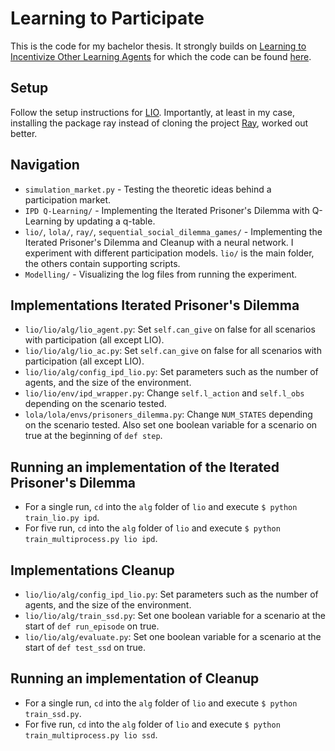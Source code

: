 # Learning to Participate

This is the code for my bachelor thesis. It strongly builds on [Learning to Incentivize Other Learning Agents](https://arxiv.org/abs/2006.06051) for which the code can be found [here](https://github.com/011235813/lio).

## Setup

Follow the setup instructions for [LIO](https://github.com/011235813/lio). Importantly, at least in my case, installing the package ray instead of cloning the project [Ray](https://github.com/natashamjaques/ray.git), worked out better.

## Navigation

* `simulation_market.py` - Testing the theoretic ideas behind a participation market.
* `IPD Q-Learning/` - Implementing the Iterated Prisoner's Dilemma with Q-Learning by updating a q-table.
* `lio/`, `lola/`, `ray/`, `sequential_social_dilemma_games/` - Implementing the Iterated Prisoner's Dilemma and Cleanup with a neural network. I experiment with different participation models. `lio/` is the main folder, the others contain supporting scripts.
* `Modelling/` - Visualizing the log files from running the experiment.

## Implementations Iterated Prisoner's Dilemma

- `lio/lio/alg/lio_agent.py`: Set `self.can_give` on false for all scenarios with participation (all except LIO).
- `lio/lio/alg/lio_ac.py`: Set `self.can_give` on false for all scenarios with participation (all except LIO).
- `lio/lio/alg/config_ipd_lio.py`: Set parameters such as the number of agents, and the size of the environment.
- `lio/lio/env/ipd_wrapper.py`: Change `self.l_action` and `self.l_obs` depending on the scenario tested.
- `lola/lola/envs/prisoners_dilemma.py`: Change `NUM_STATES` depending on the scenario tested. Also set one boolean variable for a scenario on true at the beginning of `def step`.

## Running an implementation of the Iterated Prisoner's Dilemma

- For a single run, `cd` into the `alg` folder of `lio` and execute `$ python train_lio.py ipd`.
- For five run, `cd` into the `alg` folder of `lio` and execute `$ python train_multiprocess.py lio ipd`.

## Implementations Cleanup

- `lio/lio/alg/config_ipd_lio.py`: Set parameters such as the number of agents, and the size of the environment.
- `lio/lio/alg/train_ssd.py`: Set one boolean variable for a scenario at the start of `def run_episode` on true.
- `lio/lio/alg/evaluate.py`: Set one boolean variable for a scenario at the start of `def test_ssd` on true.

## Running an implementation of Cleanup

- For a single run, `cd` into the `alg` folder of `lio` and execute `$ python train_ssd.py`.
- For five run, `cd` into the `alg` folder of `lio` and execute `$ python train_multiprocess.py lio ssd`.
